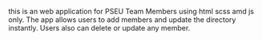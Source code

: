 this is an web application for PSEU Team Members using html scss amd js only.
The app allows users to add members and update the directory instantly.
Users also can delete or update any member. 

